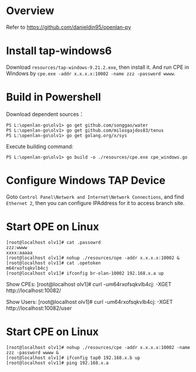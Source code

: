 # Overview 

Refer to https://github.com/danieldin95/openlan-py 

# Install tap-windows6

Download `resources/tap-windows-9.21.2.exe`, then install it. And run CPE in Windows by `cpe.exe -addr x.x.x.x:10002 -name zzz -password wwww`. 

# Build in Powershell

Download dependent sources： 

    PS L:\openlan-go\olv1> go get github.com/songgao/water
    PS L:\openlan-go\olv1> go get github.com/milosgajdos83/tenus
    PS L:\openlan-go\olv1> go get golang.org/x/sys

Execute building command:

    PS L:\openlan-go\olv1> go build -o ./resources/cpe.exe cpe_windows.go

# Configure Windows TAP Device

Goto `Control Panel\Network and Internet\Network Connections`, and find `Ethernet 2`, then you can configure IPAddress for it to access branch site. 

# Start OPE on Linux

    [root@localhost olv1]# cat .passowrd
    zzz:wwww
    xxxx:aaaaa
    [root@localhost olv1]# nohup ./resources/ope -addr x.x.x.x:10002 &
    [root@localhost olv1]# cat .opetoken
    m64rxofsqkvlb4cj
    [root@localhost olv1]# ifconfig br-olan-10002 192.168.x.a up
    
Show CPEs:
    [root@localhost olv1]# curl -um64rxofsqkvlb4cj: -XGET http://localhost:10082/

Show Users:
    [root@localhost olv1]# curl -um64rxofsqkvlb4cj: -XGET http://localhost:10082/user

# Start CPE on Linux

    [root@localhost olv1]# nohup ./resources/cpe -addr x.x.x.x:10002 -name zzz -password wwww &
    [root@localhost olv1]# ifconfig tap0 192.168.x.b up
    [root@localhost olv1]# ping 192.168.x.a

